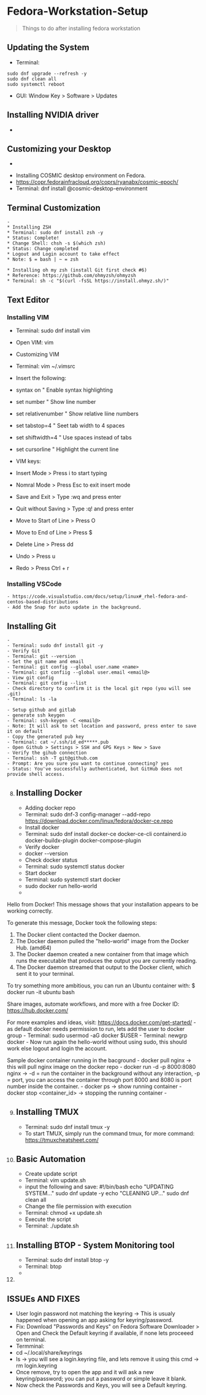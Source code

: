 # Fedora-Workstation-Setup
> Things to do after installing fedora workstation

## Updating the System
- Terminal:
```
sudo dnf upgrade --refresh -y
sudo dnf clean all
sudo systemctl reboot
```
- GUI: Window Key > Software > Updates

  
## Installing NVIDIA driver
- 

   
## Customizing your Desktop
-
* Installing COSMIC desktop environment on Fedora.
* https://copr.fedorainfracloud.org/coprs/ryanabx/cosmic-epoch/
* Terminal: dnf install @cosmic-desktop-environment

## Terminal Customization
    -
    * Installing ZSH
    * Terminal: sudo dnf install zsh -y
    * Status: Complete!
    * Change Shell: chsh -s $(which zsh)
    * Status: Change completed
    * Logout and Login account to take effect
    * Note: $ = bash | ~ = zsh
  
    * Installing oh my zsh (install Git first check #6)
    * Reference: https://github.com/ohmyzsh/ohmyzsh
    * Terminal: sh -c "$(curl -fsSL https://install.ohmyz.sh/)"
    
## Text Editor
### Installing VIM
* Terminal: sudo dnf install vim
* Open VIM: vim

* Customizing VIM
* Terminal: vim ~/.vimsrc
* Insert the following:
* syntax on               " Enable syntax highlighting
* set number              " Show line number
* set relativenumber      " Show relative liine numbers
* set tabstop=4           " Seet tab width to 4 spaces
* set shiftwidth=4        " Use spaces instead of tabs
* set cursorline          " Highlight the current line

* VIM keys:
* Insert Mode > Press i to start typing
* Nomral Mode > Press Esc to exit insert mode
* Save and Exit > Type :wq and press enter
* Quit without Saving > Type :q! and press enter
* Move to Start of Line > Press O
* Move to End of Line > Press $
* Delete Line > Press dd
* Undo > Press u
* Redo > Press Ctrl + r 
  
### Installing VSCode
    - https://code.visualstudio.com/docs/setup/linux#_rhel-fedora-and-centos-based-distributions
    - Add the Snap for auto update in the background.
  
## Installing Git
    -
    - Terminal: sudo dnf install git -y
    - Verify Git
    - Terminal: git --version
    - Set the git name and email
    - Terminal: git config --global user.name <name>
    - Terminal: git confiig --global user.email <email@>
    - View git config
    - Terminal: git config --list
    - Check directory to confirm it is the local git repo (you will see .git)
    - Terminal: ls -la
  
    - Setup github and gitlab
    - generate ssh keygen
    - Terminal: ssh-keygen -C <email@>
    - Note: It will ask to set location and password, press enter to save it on default
    - Copy the generated pub key
    - Terminal: cat ~/.ssh/id_ed*****.pub
    - Open Github > Settings > SSH and GPG Keys > New > Save
    - Verify the gihub connection
    - Terminal: ssh -T git@github.com
    - Prompt: Are you sure you want to continue connecting? yes
    - Status: You've successfully authenticated, but GitHub does not provide shell access.

8. Installing Docker
    -
    -  Adding docker repo
    - Terminal: sudo dnf-3 config-manager --add-repo https://download.docker.com/linux/fedora/docker-ce.repo
    - Install docker
    - Terminal: sudo dnf install docker-ce docker-ce-cli containerd.io docker-buildx-plugin docker-compose-plugin
    - Verify docker
    - docker --version
    - Check docker status
    - Terminal: sudo systemctl status docker
    - Start docker
    - Terminal: sudo systemctl start docker
    - sudo docker run hello-world
    - 
Hello from Docker!
This message shows that your installation appears to be working correctly.

To generate this message, Docker took the following steps:
 1. The Docker client contacted the Docker daemon.
 2. The Docker daemon pulled the "hello-world" image from the Docker Hub.
    (amd64)
 3. The Docker daemon created a new container from that image which runs the
    executable that produces the output you are currently reading.
 4. The Docker daemon streamed that output to the Docker client, which sent it
    to your terminal.

To try something more ambitious, you can run an Ubuntu container with:
 $ docker run -it ubuntu bash

Share images, automate workflows, and more with a free Docker ID:
 https://hub.docker.com/

For more examples and ideas, visit: https://docs.docker.com/get-started/
     - as default docker needs permission to run, lets add the user to docker group
     - Terminal: sudo usermod -aG docker $USER
     - Terminal: newgrp docker
     - Now run again the hello-world without using sudo, this should work else logout and login the account.

Sample docker container running in the bacground
    - docker pull nginx -> this will pull nginx image on the docker repo
    - docker run -d -p 8000:8080 nginx -> -d = run the container in the background without any interaction, -p = port, you can access the container through port 8000 and 8080 is port number inside the container.
    - docker ps -> show running container
    - docker stop <container_id> -> stopping the running container
    -
    
9. Installing TMUX
    -
    -  Terminal: sudo dnf install tmux -y
    - To start TMUX, simply run the command tmux,  for more command: https://tmuxcheatsheet.com/
  
10. Basic Automation
    -
    -  Create update script
    - Terminal: vim update.sh
    - input the following and save:
#!/bin/bash
echo "UPDATING SYSTEM..."
sudo dnf update -y
echo "CLEANING UP..."
sudo dnf clean all
    - Change the file permission with execution
    - Terminal: chmod +x update.sh
    - Execute the script
    - Terminal: ./update.sh
      
11. Installing BTOP - System Monitoring tool
    -
    - Terminal: sudo dnf install btop -y
    - Terminal: btop
    - 

12.  

## ISSUEs AND FIXES
* User login password not matching the keyring -> This is usualy happened when opening an app asking for keyring/password.
* Fix: Download "Passwords and Keys" on Fedora Software Downloader > Open and Check the Default keyring if available, if none lets proceeed on terminal.
* Termminal:
* cd ~/.local/share/keyrings
* ls -> you will see a login.keyring file, and lets remove it using this cmd -> rm login.keyring
* Once remove, try to open the app and it will ask a new keyring/password; you can put a password or simple leave it blank.
* Now check the Passwords and Keys, you will see a Default keyring.
